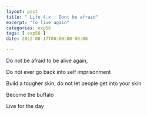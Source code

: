 ```yaml
---
layout: post
title: " Life 4.x : Dont be afraid"
excerpt: "To live again"
categories: exp56
tags: [ exp56 ]
date: 2022-08-17T00:00:00-00:00

---
```


Do not be afraid to be alive again,

Do not ever go back into self imprisonment

Build a tougher skin, do not let people get into your skin

Become the buffalo

Live for the day
